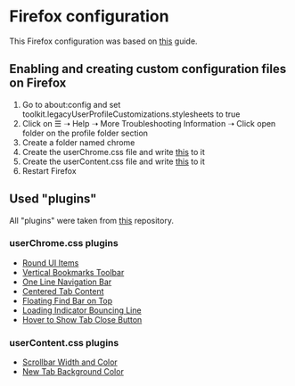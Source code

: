 # Firefox configuration
This Firefox configuration was based on [this](https://www.youtube.com/watch?v=BmchttxZ85w) guide.

## Enabling and creating custom configuration files on Firefox
1. Go to about:config and set toolkit.legacyUserProfileCustomizations.stylesheets to true
2. Click on ☰ ➝ Help ➝ More Troubleshooting Information ➝ Click open folder on the profile folder section
3. Create a folder named chrome
4. Create the userChrome.css file and write [this](userChrome.css) to it
5. Create the userContent.css file and write [this](userContent.css) to it
6. Restart Firefox

## Used "plugins"
All "plugins" were taken from [this](https://github.com/MrOtherGuy/firefox-csshacks) repository.

### userChrome.css plugins
- [Round UI Items](https://github.com/MrOtherGuy/firefox-csshacks/tree/master/chrome/round_ui_items.css)
- [Vertical Bookmarks Toolbar](https://github.com/MrOtherGuy/firefox-csshacks/tree/master/chrome/vertical_bookmarks_toolbar.css)
- [One Line Navigation Bar](https://github.com/MrOtherGuy/firefox-csshacks/tree/master/chrome/navbar_tabs_oneliner.css)
- [Centered Tab Content](https://github.com/MrOtherGuy/firefox-csshacks/tree/master/chrome/centered_tab_content.css)
- [Floating Find Bar on Top](https://github.com/MrOtherGuy/firefox-csshacks/tree/master/chrome/floating_findbar_on_top.css)
- [Loading Indicator Bouncing Line](https://github.com/MrOtherGuy/firefox-csshacks/tree/master/chrome/loading_indicator_bouncing_line.css)
- [Hover to Show Tab Close Button](https://github.com/MrOtherGuy/firefox-csshacks/tree/master/chrome/tab_close_button_always_on_hover.css)

### userContent.css plugins
- [Scrollbar Width and Color](https://github.com/MrOtherGuy/firefox-csshacks/tree/master/content/css_scrollbar_width_color.css)
- [New Tab Background Color](https://github.com/MrOtherGuy/firefox-csshacks/tree/master/content/newtab_background_color.css)
